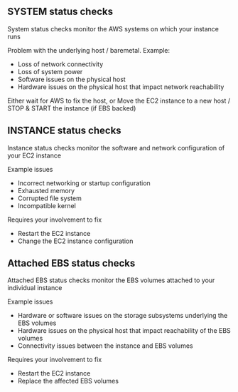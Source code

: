 ## SYSTEM status checks

System status checks monitor the AWS systems on which your instance runs

Problem with the underlying host / baremetal. Example: 
- Loss of network connectivity
- Loss of system power
- Software issues on the physical host
- Hardware issues on the physical host that impact network reachability

Either wait for AWS to fix the host, or Move the EC2 instance to a new host / STOP & START the instance (if EBS backed)

## INSTANCE status checks

Instance status checks monitor the software and network configuration of your EC2 instance

Example issues
- Incorrect networking or startup configuration
- Exhausted memory
- Corrupted file system
- Incompatible kernel

Requires your involvement to fix
- Restart the EC2 instance
- Change the EC2 instance configuration

## Attached EBS status checks

Attached EBS status checks monitor the EBS volumes attached to your individual instance

Example issues

- Hardware or software issues on the storage subsystems underlying the EBS volumes
- Hardware issues on the physical host that impact reachability of the EBS volumes
- Connectivity issues between the instance and EBS volumes

Requires your involvement to fix
- Restart the EC2 instance
- Replace the affected EBS volumes